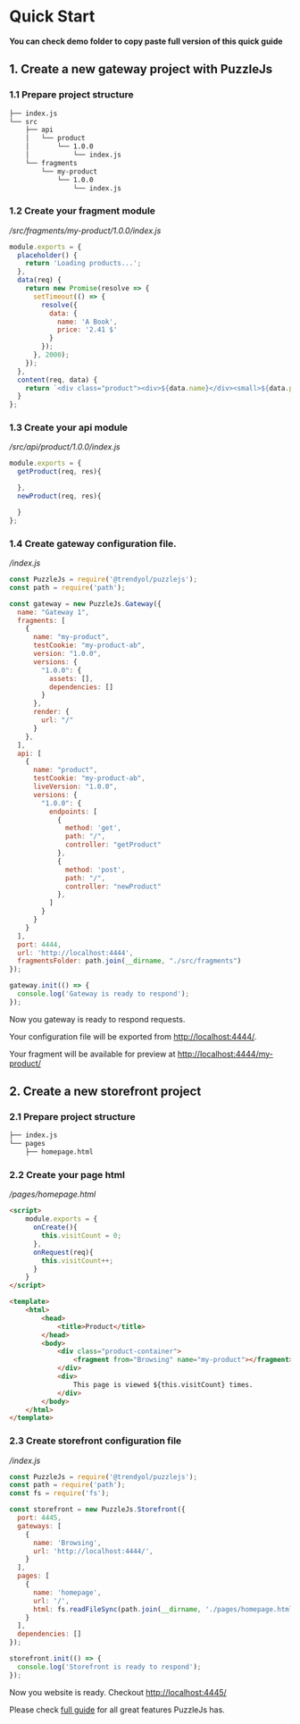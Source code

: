 # Quick Start

**You can check demo folder to copy paste full version of this quick guide**

## 1. Create a new gateway project with PuzzleJs

### 1.1 Prepare project structure

```bash
├── index.js
└── src
    ├── api
    │   └── product
    │       └── 1.0.0
    │           └── index.js
    └── fragments
        └── my-product
            └── 1.0.0
                └── index.js
```

### 1.2 Create your fragment module

*/src/fragments/my-product/1.0.0/index.js*

```js
module.exports = {
  placeholder() {
    return 'Loading products...';
  },
  data(req) {
    return new Promise(resolve => {
      setTimeout(() => {
        resolve({
          data: {
            name: 'A Book',
            price: '2.41 $'
          }
        });
      }, 2000);
    });
  },
  content(req, data) {
    return `<div class="product"><div>${data.name}</div><small>${data.price}</small></div>`;
  }
};
```

### 1.3 Create your api module

*/src/api/product/1.0.0/index.js*

```js
module.exports = {
  getProduct(req, res){

  },
  newProduct(req, res){

  }
};
```

### 1.4 Create gateway configuration file.
*/index.js*
```js
const PuzzleJs = require('@trendyol/puzzlejs');
const path = require('path');

const gateway = new PuzzleJs.Gateway({
  name: "Gateway 1",
  fragments: [
    {
      name: "my-product",
      testCookie: "my-product-ab",
      version: "1.0.0",
      versions: {
        "1.0.0": {
          assets: [],
          dependencies: []
        }
      },
      render: {
        url: "/"
      }
    },
  ],
  api: [
    {
      name: "product",
      testCookie: "my-product-ab",
      liveVersion: "1.0.0",
      versions: {
        "1.0.0": {
          endpoints: [
            {
              method: 'get',
              path: "/",
              controller: "getProduct"
            },
            {
              method: 'post',
              path: "/",
              controller: "newProduct"
            },
          ]
        }
      }
    }
  ],
  port: 4444,
  url: 'http://localhost:4444',
  fragmentsFolder: path.join(__dirname, "./src/fragments")
});

gateway.init(() => {
  console.log('Gateway is ready to respond');
});

```

Now you gateway is ready to respond requests.

Your configuration file will be exported from [http://localhost:4444/](http://localhost:4444/).

Your fragment will be available for preview at [http://localhost:4444/my-product/](http://localhost:4444/my-product/)

## 2. Create a new storefront project

### 2.1 Prepare project structure

```bash
├── index.js
└── pages
    ├── homepage.html
```

### 2.2 Create your page html

*/pages/homepage.html*

```html
<script>
    module.exports = {
      onCreate(){
        this.visitCount = 0;
      },
      onRequest(req){
        this.visitCount++;
      }
    }
</script>

<template>
    <html>
        <head>
            <title>Product</title>
        </head>
        <body>
            <div class="product-container">
                <fragment from="Browsing" name="my-product"></fragment>
            </div>
            <div>
                This page is viewed ${this.visitCount} times.
            </div>
        </body>
    </html>
</template>

```

### 2.3 Create storefront configuration file

*/index.js*

```js
const PuzzleJs = require('@trendyol/puzzlejs');
const path = require('path');
const fs = require('fs');

const storefront = new PuzzleJs.Storefront({
  port: 4445,
  gateways: [
    {
      name: 'Browsing',
      url: 'http://localhost:4444/',
    }
  ],
  pages: [
    {
      name: 'homepage',
      url: '/',
      html: fs.readFileSync(path.join(__dirname, './pages/homepage.html'), 'utf8')
    }
  ],
  dependencies: []
});

storefront.init(() => {
  console.log('Storefront is ready to respond');
});
```

Now you website is ready. Checkout [http://localhost:4445/](http://localhost:4445/)

Please check [full guide](./guide.md) for all great features PuzzleJs has.
